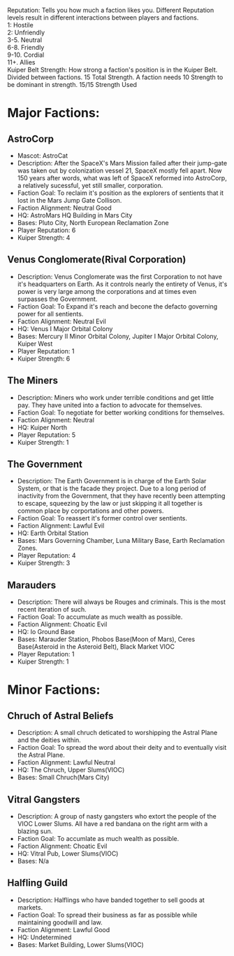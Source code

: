 Reputation: Tells you how much a faction likes you. Different Reputation levels result in different interactions between players and factions. <br>
1: Hostile <br>
2: Unfriendly <br>
3-5. Neutral <br>
6-8. Friendly <br>
9-10. Cordial <br> 
11+. Allies <br>
Kuiper Belt Strength: How strong a faction's position is in the Kuiper Belt. Divided between factions. 15 Total Strength. A faction needs 10 Strength to be dominant in strength. 15/15 Strength Used

# Major Factions:

## AstroCorp
 * Mascot: AstroCat
 * Description: After the SpaceX's Mars Mission failed after their jump-gate was taken out by colonization vessel 21, SpaceX mostly fell apart. Now 150 years after words, what was left of SpaceX reformed into AstroCorp, a relatively sucessful, yet still smaller, corporation.
 * Faction Goal: To reclaim it's position as the explorers of sentients that it lost in the Mars Jump Gate Collison. 
 * Faction Alignment: Neutral Good 
 * HQ: AstroMars HQ Building in Mars City 
 * Bases: Pluto City, North European Reclamation Zone 
 * Player Reputation: 6
 * Kuiper Strength: 4

## Venus Conglomerate(Rival Corporation)
 * Description: Venus Conglomerate was the first Corporation to not have it's headquarters on Earth. As it controls nearly the entirety of Venus, it's power is very large among the corporations and at times even surpasses the Government.
 * Faction Goal: To Expand it's reach and becone the defacto governing power for all sentients.
 * Faction Alignment: Neutral Evil
 * HQ: Venus I Major Orbital Colony 
 * Bases: Mercury II Minor Orbital Colony, Jupiter I Major Orbital Colony, Kuiper West
 * Player Reputation: 1
 * Kuiper Strength: 6

## The Miners
 * Description: Miners who work under terrible conditions and get little pay. They have united into a faction to advocate for themselves.
 * Faction Goal: To negotiate for better working conditions for themselves.
 * Faction Alignment: Neutral
 * HQ: Kuiper North
 * Player Reputation: 5
 * Kuiper Strength: 1

## The Government
 * Description: The Earth Government is in charge of the Earth Solar System, or that is the facade they project. Due to a long period of inactivity from the Government, that they have recently been attempting to escape, squeezing by the law or just skipping it all together is common place by corportations and other powers.
 * Faction Goal: To reassert it's former control over sentients.
 * Faction Alignment: Lawful Evil
 * HQ: Earth Orbital Station
 * Bases: Mars Governing Chamber, Luna Military Base, Earth Reclamation Zones.
 * Player Reputation: 4
 * Kuiper Strength: 3

## Marauders
 * Description: There will always be Rouges and criminals. This is the most recent iteration of such.
 * Faction Goal: To accumulate as much wealth as possible.
 * Faction Alignment: Choatic Evil
 * HQ: Io Ground Base
 * Bases: Marauder Station, Phobos Base(Moon of Mars), Ceres Base(Asteroid in the Asteroid Belt), Black Market VIOC
 * Player Reputation: 1
 * Kuiper Strength: 1

# Minor Factions:

## Chruch of Astral Beliefs
 * Description: A small chruch deticated to worshipping the Astral Plane and the deities within.
 * Faction Goal: To spread the word about their deity and to eventually visit the Astral Plane.
 * Faction Alignment: Lawful Neutral
 * HQ: The Chruch, Upper Slums(VIOC)
 * Bases: Small Chruch(Mars City)

## Vitral Gangsters
 * Description: A group of nasty gangsters who extort the people of the VIOC Lower Slums. All have a red bandana on the right arm with a blazing sun.
 * Faction Goal: To accumlate as much wealth as possible.
 * Faction Alignment: Choatic Evil
 * HQ: Vitral Pub, Lower Slums(VIOC)
 * Bases: N/a

## Halfling Guild
 * Description: Halflings who have banded together to sell goods at markets.
 * Faction Goal: To spread their business as far as possible while maintaining goodwill and law.
 * Faction Alignment: Lawful Good
 * HQ: Undetermined
 * Bases: Market Building, Lower Slums(VIOC)